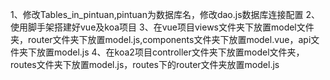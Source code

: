 1、修改Tables_in_pintuan,pintuan为数据库名，修改dao.js数据库连接配置
2、使用脚手架搭建好vue及koa项目
3、在vue项目views文件夹下放置model文件夹，router文件夹下放置model.js,components文件夹下放置model.vue，api文件夹下放置model.js
4、在koa2项目controller文件夹下放置model文件夹，routes文件夹下放置model.js，routes下的router文件夹放置model.js
